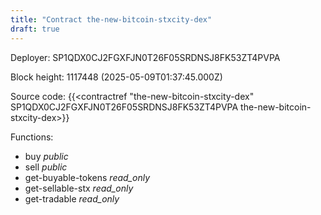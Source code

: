 ```yaml
---
title: "Contract the-new-bitcoin-stxcity-dex"
draft: true
---
```

Deployer: SP1QDX0CJ2FGXFJN0T26F05SRDNSJ8FK53ZT4PVPA


 



Block height: 1117448 (2025-05-09T01:37:45.000Z)

Source code: {{<contractref "the-new-bitcoin-stxcity-dex" SP1QDX0CJ2FGXFJN0T26F05SRDNSJ8FK53ZT4PVPA the-new-bitcoin-stxcity-dex>}}

Functions:

* buy _public_
* sell _public_
* get-buyable-tokens _read_only_
* get-sellable-stx _read_only_
* get-tradable _read_only_
